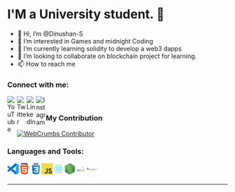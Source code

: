 # I'M a University student. 👋

- 👋 Hi, I’m @Dinushan-S
- 👀 I’m interested in Games and midnight Coding
- 🌱 I’m currently learning solidity to develop a web3 dapps
- 💞️ I’m looking to collaborate on blockchain project for learning.
- 📫 How to reach me

### Connect with me:

[<img align="left" alt="YouTube" width="22px" src="https://www.flaticon.com/premium-icon/icons/svg/2504/2504848.svg" />][youtube]
[<img align="left" alt="Twitter" width="22px" src="https://github.com/johan/svg-cleanups/blob/master/logos/twitter.svg " />][twitter]
[<img align="left" alt="LinkedIn" width="22px" src="https://www.flaticon.com/premium-icon/icons/svg/3256/3256016.svg" />][linkedin]
[<img align="left" alt="Instagram" width="22px" src="https://www.flaticon.com/premium-icon/icons/svg/3955/3955024.svg" />][instagram]
<br />

### My Contribution
<a href="https://github.com/webcrumbs-community/webcrumbs">
  <img
    src="https://github.com/webcrumbs-community/webcrumbs/blob/main/src/img/contributor-badge.png"
    alt="WebCrumbs Contributor"
    width="200px"
  />
</a>

### Languages and Tools:

<img align="left" alt="Visual Studio Code" width="26px" src="https://raw.githubusercontent.com/github/explore/80688e429a7d4ef2fca1e82350fe8e3517d3494d/topics/visual-studio-code/visual-studio-code.png"/>
<img align="left" alt="HTML5" width="26px" src="https://raw.githubusercontent.com/github/explore/80688e429a7d4ef2fca1e82350fe8e3517d3494d/topics/html/html.png"/>
<img align="left" alt="CSS3" width="26px" src="https://raw.githubusercontent.com/github/explore/80688e429a7d4ef2fca1e82350fe8e3517d3494d/topics/css/css.png"/>
<img align="left" alt="JavaScript" width="26px" src="https://raw.githubusercontent.com/github/explore/80688e429a7d4ef2fca1e82350fe8e3517d3494d/topics/javascript/javascript.png" />
<img align="left" alt="React" width="26px" src="https://raw.githubusercontent.com/github/explore/80688e429a7d4ef2fca1e82350fe8e3517d3494d/topics/react/react.png"/>
<img align="left" alt="Node.js" width="26px" src="https://raw.githubusercontent.com/github/explore/80688e429a7d4ef2fca1e82350fe8e3517d3494d/topics/nodejs/nodejs.png"/>
<img align="left" alt="MySQL" width="26px" src="https://raw.githubusercontent.com/github/explore/80688e429a7d4ef2fca1e82350fe8e3517d3494d/topics/mysql/mysql.png"/>
<img align="left" alt="MongoDB" width="26px" src="https://raw.githubusercontent.com/github/explore/80688e429a7d4ef2fca1e82350fe8e3517d3494d/topics/mongodb/mongodb.png"/>

<br />
<br />

---

<!-- <details>
  <summary>:zap: GitHub Stats</summary>

  <img align="left" alt="codeSTACKr's GitHub Stats" src="https://github-readme-stats.codestackr.vercel.app/api?username=codeSTACKr&show_icons=true&hide_border=true" />

</details> -->

[twitter]: https://twitter.com/dinushan718
[youtube]: https://www.youtube.com/channel/UCt4Q3aARrl8IZZVPTCfvwmQ
[instagram]: https://www.instagram.com/selvan_dinu/
[linkedin]: https://www.linkedin.com/in/selvan-dinushan-25046a191
<!-- [webdevplaylist]: 
[jsplaylist]: 
[cssplaylist]: 
[reactplaylist]:  -->
